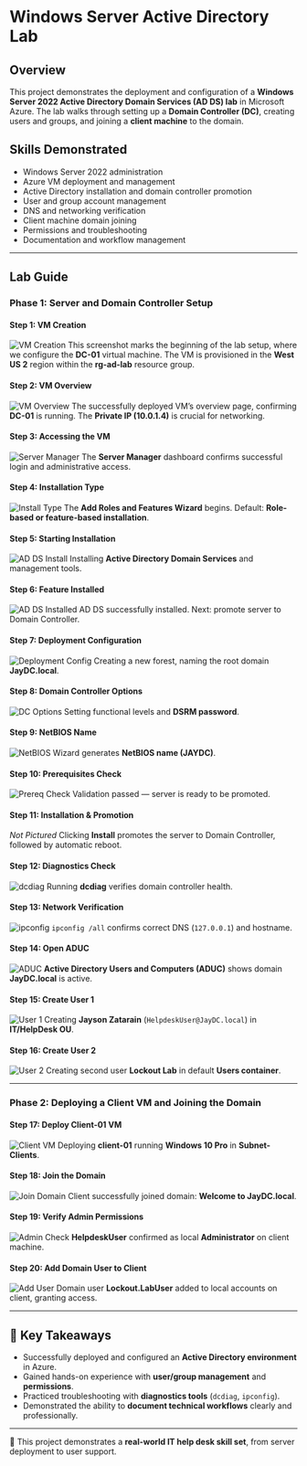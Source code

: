 # Windows Server Active Directory Lab

## Overview
This project demonstrates the deployment and configuration of a **Windows Server 2022 Active Directory Domain Services (AD DS) lab** in Microsoft Azure.
The lab walks through setting up a **Domain Controller (DC)**, creating users and groups, and joining a **client machine** to the domain.

## Skills Demonstrated
- Windows Server 2022 administration
- Azure VM deployment and management
- Active Directory installation and domain controller promotion
- User and group account management
- DNS and networking verification
- Client machine domain joining
- Permissions and troubleshooting
- Documentation and workflow management

---

## Lab Guide

### **Phase 1: Server and Domain Controller Setup**

#### Step 1: VM Creation
![VM Creation](screenshots/vm_creation.png)
This screenshot marks the beginning of the lab setup, where we configure the **DC-01** virtual machine. The VM is provisioned in the **West US 2** region within the **rg-ad-lab** resource group.

#### Step 2: VM Overview
![VM Overview](screenshots/vm_overview.png)
The successfully deployed VM’s overview page, confirming **DC-01** is running. The **Private IP (10.0.1.4)** is crucial for networking.

#### Step 3: Accessing the VM
![Server Manager](screenshots/accessing_vm.png)
The **Server Manager** dashboard confirms successful login and administrative access.

#### Step 4: Installation Type
![Install Type](screenshots/installation_type.png)
The **Add Roles and Features Wizard** begins. Default: **Role-based or feature-based installation**.

#### Step 5: Starting Installation
![AD DS Install](screenshots/starting_installation.png)
Installing **Active Directory Domain Services** and management tools.

#### Step 6: Feature Installed
![AD DS Installed](screenshots/feature_installed.png)
AD DS successfully installed. Next: promote server to Domain Controller.

#### Step 7: Deployment Configuration
![Deployment Config](screenshots/deployment_configuration.png)
Creating a new forest, naming the root domain **JayDC.local**.

#### Step 8: Domain Controller Options
![DC Options](screenshots/domain_controller_options.png)
Setting functional levels and **DSRM password**.

#### Step 9: NetBIOS Name
![NetBIOS](screenshots/netbios_names.png)
Wizard generates **NetBIOS name (JAYDC)**.

#### Step 10: Prerequisites Check
![Prereq Check](screenshots/prereq_check.png)
Validation passed — server is ready to be promoted.

#### Step 11: Installation & Promotion
*Not Pictured*
Clicking **Install** promotes the server to Domain Controller, followed by automatic reboot.

#### Step 12: Diagnostics Check
![dcdiag](screenshots/dcdiag.png)
Running **dcdiag** verifies domain controller health.

#### Step 13: Network Verification
![ipconfig](screenshots/network_verification.png)
`ipconfig /all` confirms correct DNS (`127.0.0.1`) and hostname.

#### Step 14: Open ADUC
![ADUC](screenshots/open_aduc.png)
**Active Directory Users and Computers (ADUC)** shows domain **JayDC.local** is active.

#### Step 15: Create User 1
![User 1](screenshots/create_user1.png)
Creating **Jayson Zatarain** (`HelpdeskUser@JayDC.local`) in **IT/HelpDesk OU**.

#### Step 16: Create User 2
![User 2](screenshots/create_user2.png)
Creating second user **Lockout Lab** in default **Users container**.

---

### **Phase 2: Deploying a Client VM and Joining the Domain**

#### Step 17: Deploy Client-01 VM
![Client VM](screenshots/client_vm_deploy.png)
Deploying **client-01** running **Windows 10 Pro** in **Subnet-Clients**.

#### Step 18: Join the Domain
![Join Domain](screenshots/join_domain.png)
Client successfully joined domain: **Welcome to JayDC.local**.

#### Step 19: Verify Admin Permissions
![Admin Check](screenshots/verify_admin_permissions.png)
**HelpdeskUser** confirmed as local **Administrator** on client machine.

#### Step 20: Add Domain User to Client
![Add User](screenshots/add_domain_user.png)
Domain user **Lockout.LabUser** added to local accounts on client, granting access.

---

## 📖 Key Takeaways
- Successfully deployed and configured an **Active Directory environment** in Azure.
- Gained hands-on experience with **user/group management** and **permissions**.
- Practiced troubleshooting with **diagnostics tools** (`dcdiag`, `ipconfig`).
- Demonstrated the ability to **document technical workflows** clearly and professionally.

---

🔹 This project demonstrates a **real-world IT help desk skill set**, from server deployment to user support.

